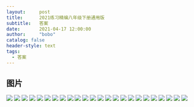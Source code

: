 ```yaml
---
layout:     post
title:      2021练习精编八年级下册通用版
subtitle:   答案
date:       2021-04-17 12:00:00
author:     "bobo"
catalog: false
header-style: text
tags:
  - 答案
---
```

## 图片
![](https://img.imgdb.cn/item/607a653e8322e6675c0535ec.jpg)
![](https://img.imgdb.cn/item/607a653e8322e6675c0535f4.jpg)
![](https://img.imgdb.cn/item/607a653e8322e6675c0535fb.jpg)
![](https://img.imgdb.cn/item/607a653e8322e6675c053606.jpg)
![](https://img.imgdb.cn/item/607a653e8322e6675c05360e.jpg)
![](https://img.imgdb.cn/item/607a65c68322e6675c065587.jpg)
![](https://img.imgdb.cn/item/607a65da8322e6675c068211.jpg)
![](https://img.imgdb.cn/item/607a65c68322e6675c06558d.jpg)
![](https://img.imgdb.cn/item/607a660f8322e6675c06f3ad.jpg)
![](https://img.imgdb.cn/item/607a660f8322e6675c06f3b1.jpg)
![](https://img.imgdb.cn/item/607a660f8322e6675c06f3b8.jpg)
![](https://img.imgdb.cn/item/607a660f8322e6675c06f3be.jpg)
![](https://img.imgdb.cn/item/607a660f8322e6675c06f3c9.jpg)
![](https://img.imgdb.cn/item/607a663c8322e6675c074e1c.jpg)
![](https://img.imgdb.cn/item/607a663c8322e6675c074e20.jpg)
![](https://img.imgdb.cn/item/607a663c8322e6675c074e28.jpg)
![](https://img.imgdb.cn/item/607a663c8322e6675c074e30.jpg)
![](https://img.imgdb.cn/item/607a663c8322e6675c074e3b.jpg)
![](https://img.imgdb.cn/item/607a66668322e6675c079efc.jpg)
![](https://img.imgdb.cn/item/607a66668322e6675c079f05.jpg)
![](https://img.imgdb.cn/item/607a66668322e6675c079f0f.jpg)
![](https://img.imgdb.cn/item/607a66668322e6675c079f19.jpg)
![](https://img.imgdb.cn/item/607a66668322e6675c079f21.jpg)
![](https://img.imgdb.cn/item/607a66918322e6675c07fb6a.jpg)
